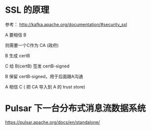 # SSL 的原理
参考： http://kafka.apache.org/documentation/#security_ssl

A 要相信 B

则需要一个C作为 CA (政府)

B 生成 certB

C 给 B(certB) 签发 certB-signed

B 保留 certB-signed，用于后面跟A沟通

A 相信 C  ( 把 CA 导入到 A 的 trust store)


# Pulsar 下一台分布式消息流数据系统

https://pulsar.apache.org/docs/en/standalone/
